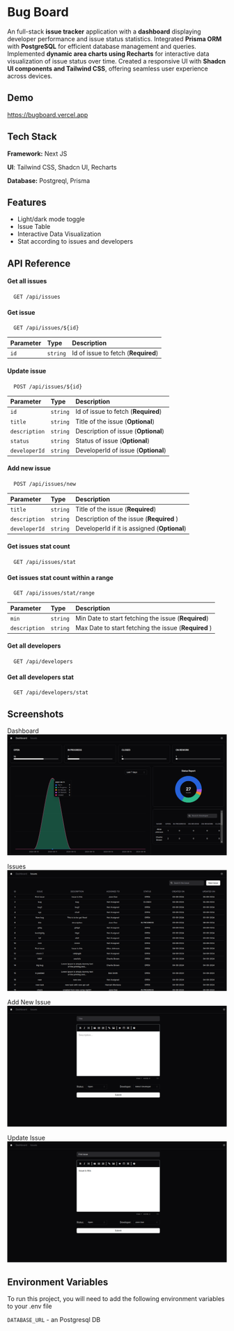 
# Bug Board

An full-stack **issue tracker** application with a **dashboard** displaying developer performance and issue status statistics. Integrated **Prisma ORM** with **PostgreSQL** for efficient database management and queries. Implemented **dynamic area charts using Recharts** for interactive data visualization of issue status over time. Created a responsive UI with **Shadcn UI components and Tailwind CSS**, offering seamless user experience across devices.


## Demo

https://bugboard.vercel.app


## Tech Stack

**Framework:** Next JS

**UI**: Tailwind CSS, Shadcn UI, Recharts

**Database:** Postgreql, Prisma

## Features

- Light/dark mode toggle
- Issue Table
- Interactive Data Visualization
- Stat according to issues and developers


## API Reference

#### Get all issues

```http
  GET /api/issues
```

#### Get issue

```http
  GET /api/issues/${id}
```

| Parameter | Type     | Description                       |
| :-------- | :------- | :-------------------------------- |
| `id`      | `string` | Id of issue to fetch (**Required**)|

#### Update issue

```http
  POST /api/issues/${id}
```

| Parameter | Type     | Description                       |
| :-------- | :------- | :-------------------------------- |
| `id`      | `string` | Id of issue to fetch (**Required**) |
| `title`      | `string` | Title of the issue (**Optional**) |
| `description`      | `string` | Description of issue (**Optional**) |
| `status`      | `string` | Status of issue (**Optional**) |
| `developerId`      | `string` | DeveloperId of issue (**Optional**) |


#### Add new issue

```http
  POST /api/issues/new
```

| Parameter | Type     | Description                       |
| :-------- | :------- | :-------------------------------- |
| `title`      | `string` | Title of the issue (**Required**) |
| `description`      | `string` | Description of the issue (**Required** )|
| `developerId`      | `string` | DeveloperId if it is assigned (**Optional**)|

#### Get issues stat count

```http
  GET /api/issues/stat
```

#### Get issues stat count within a range

```http
  GET /api/issues/stat/range
```

| Parameter | Type     | Description                       |
| :-------- | :------- | :-------------------------------- |
| `min`      | `string` | Min Date to start fetching the issue (**Required**) |
| `description`      | `string` | Max Date to start fetching the issue (**Required** )|

#### Get all developers

```http
  GET /api/developers
```

#### Get all developers stat

```http
  GET /api/developers/stat
```
## Screenshots

Dashboard
![Dashboard](https://github.com/nishanthan-k/issue-tracker/blob/master/public/screenshots/Dashboard.png)

Issues
![Issues](https://github.com/nishanthan-k/issue-tracker/blob/master/public/screenshots/Issues.png)

Add New Issue
![Add New Issue](https://github.com/nishanthan-k/issue-tracker/blob/master/public/screenshots/NewIssue.png)

Update Issue
![Update Issue](https://github.com/nishanthan-k/issue-tracker/blob/master/public/screenshots/UpdateIssue.png)



## Environment Variables

To run this project, you will need to add the following environment variables to your .env file

`DATABASE_URL` - an Postgresql DB
